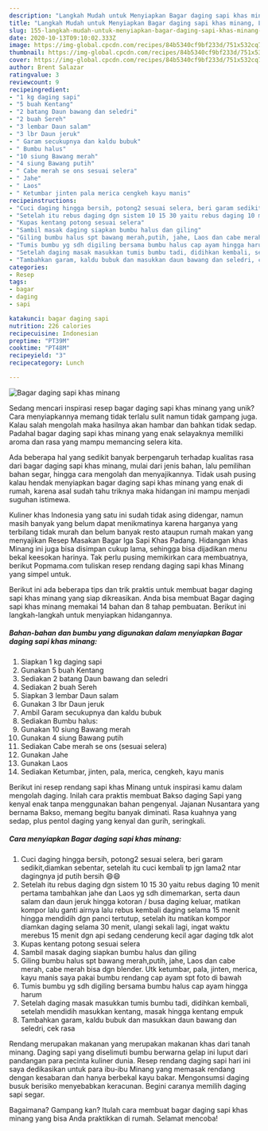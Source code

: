 ```yaml
---
description: "Langkah Mudah untuk Menyiapkan Bagar daging sapi khas minang, Lezat"
title: "Langkah Mudah untuk Menyiapkan Bagar daging sapi khas minang, Lezat"
slug: 155-langkah-mudah-untuk-menyiapkan-bagar-daging-sapi-khas-minang-lezat
date: 2020-10-13T09:10:02.333Z
image: https://img-global.cpcdn.com/recipes/84b5340cf9bf233d/751x532cq70/bagar-daging-sapi-khas-minang-foto-resep-utama.jpg
thumbnail: https://img-global.cpcdn.com/recipes/84b5340cf9bf233d/751x532cq70/bagar-daging-sapi-khas-minang-foto-resep-utama.jpg
cover: https://img-global.cpcdn.com/recipes/84b5340cf9bf233d/751x532cq70/bagar-daging-sapi-khas-minang-foto-resep-utama.jpg
author: Brent Salazar
ratingvalue: 3
reviewcount: 9
recipeingredient:
- "1 kg daging sapi"
- "5 buah Kentang"
- "2 batang Daun bawang dan seledri"
- "2 buah Sereh"
- "3 lembar Daun salam"
- "3 lbr Daun jeruk"
- " Garam secukupnya dan kaldu bubuk"
- " Bumbu halus"
- "10 siung Bawang merah"
- "4 siung Bawang putih"
- " Cabe merah se ons sesuai selera"
- " Jahe"
- " Laos"
- " Ketumbar jinten pala merica cengkeh kayu manis"
recipeinstructions:
- "Cuci daging hingga bersih, potong2 sesuai selera, beri garam sedikit,diamkan sebentar, setelah itu cuci kembali tp jgn lama2 ntar dagingnya jd putih bersih 😄😄"
- "Setelah itu rebus daging dgn sistem 10 15 30 yaitu rebus daging 10 menit pertama tambahkan jahe dan Laos yg sdh dimemarkan, serta daun salam dan daun jeruk hingga kotoran / busa daging keluar, matikan kompor lalu ganti airnya lalu rebus kembali daging selama 15 menit hingga mendidih dgn panci tertutup, setelah itu matikan kompor diamkan daging selama 30 menit, ulangi sekali lagi, ingat waktu merebus 15 menit dgn api sedang cenderung kecil agar daging tdk alot"
- "Kupas kentang potong sesuai selera"
- "Sambil masak daging siapkan bumbu halus dan giling"
- "Giling bumbu halus spt bawang merah,putih, jahe, Laos dan cabe merah, cabe merah bisa dgn blender. Utk ketumbar, pala, jinten, merica, kayu manis saya pakai bumbu rendang cap ayam spt foto di bawah"
- "Tumis bumbu yg sdh digiling bersama bumbu halus cap ayam hingga harum"
- "Setelah daging masak masukkan tumis bumbu tadi, didihkan kembali, setelah mendidih masukkan kentang, masak hingga kentang empuk"
- "Tambahkan garam, kaldu bubuk dan masukkan daun bawang dan seledri, cek rasa"
categories:
- Resep
tags:
- bagar
- daging
- sapi

katakunci: bagar daging sapi 
nutrition: 226 calories
recipecuisine: Indonesian
preptime: "PT39M"
cooktime: "PT48M"
recipeyield: "3"
recipecategory: Lunch

---
```



![Bagar daging sapi khas minang](https://img-global.cpcdn.com/recipes/84b5340cf9bf233d/751x532cq70/bagar-daging-sapi-khas-minang-foto-resep-utama.jpg)

Sedang mencari inspirasi resep bagar daging sapi khas minang yang unik? Cara menyiapkannya memang tidak terlalu sulit namun tidak gampang juga. Kalau salah mengolah maka hasilnya akan hambar dan bahkan tidak sedap. Padahal bagar daging sapi khas minang yang enak selayaknya memiliki aroma dan rasa yang mampu memancing selera kita.

Ada beberapa hal yang sedikit banyak berpengaruh terhadap kualitas rasa dari bagar daging sapi khas minang, mulai dari jenis bahan, lalu pemilihan bahan segar, hingga cara mengolah dan menyajikannya. Tidak usah pusing kalau hendak menyiapkan bagar daging sapi khas minang yang enak di rumah, karena asal sudah tahu triknya maka hidangan ini mampu menjadi suguhan istimewa.

Kuliner khas Indonesia yang satu ini sudah tidak asing didengar, namun masih banyak yang belum dapat menikmatinya karena harganya yang terbilang tidak murah dan belum banyak resto ataupun rumah makan yang menyajikan Resep Masakan Bagar Iga Sapi Khas Padang. Hidangan khas Minang ini juga bisa disimpan cukup lama, sehingga bisa dijadikan menu bekal keesokan harinya. Tak perlu pusing memikirkan cara membuatnya, berikut Popmama.com tuliskan resep rendang daging sapi khas Minang yang simpel untuk.


Berikut ini ada beberapa tips dan trik praktis untuk membuat bagar daging sapi khas minang yang siap dikreasikan. Anda bisa membuat Bagar daging sapi khas minang memakai 14 bahan dan 8 tahap pembuatan. Berikut ini langkah-langkah untuk menyiapkan hidangannya.

<!--inarticleads1-->

##### Bahan-bahan dan bumbu yang digunakan dalam menyiapkan Bagar daging sapi khas minang:

1. Siapkan 1 kg daging sapi
1. Gunakan 5 buah Kentang
1. Sediakan 2 batang Daun bawang dan seledri
1. Sediakan 2 buah Sereh
1. Siapkan 3 lembar Daun salam
1. Gunakan 3 lbr Daun jeruk
1. Ambil  Garam secukupnya dan kaldu bubuk
1. Sediakan  Bumbu halus:
1. Gunakan 10 siung Bawang merah
1. Gunakan 4 siung Bawang putih
1. Sediakan  Cabe merah se ons (sesuai selera)
1. Gunakan  Jahe
1. Gunakan  Laos
1. Sediakan  Ketumbar, jinten, pala, merica, cengkeh, kayu manis


Berikut ini resep rendang sapi khas Minang untuk inspirasi kamu dalam mengolah daging. Inilah cara praktis membuat Bakso daging Sapi yang kenyal enak tanpa menggunakan bahan pengenyal. Jajanan Nusantara yang bernama Bakso, memang begitu banyak diminati. Rasa kuahnya yang sedap, plus pentol daging yang kenyal dan gurih, seringkali. 

<!--inarticleads2-->

##### Cara menyiapkan Bagar daging sapi khas minang:

1. Cuci daging hingga bersih, potong2 sesuai selera, beri garam sedikit,diamkan sebentar, setelah itu cuci kembali tp jgn lama2 ntar dagingnya jd putih bersih 😄😄
1. Setelah itu rebus daging dgn sistem 10 15 30 yaitu rebus daging 10 menit pertama tambahkan jahe dan Laos yg sdh dimemarkan, serta daun salam dan daun jeruk hingga kotoran / busa daging keluar, matikan kompor lalu ganti airnya lalu rebus kembali daging selama 15 menit hingga mendidih dgn panci tertutup, setelah itu matikan kompor diamkan daging selama 30 menit, ulangi sekali lagi, ingat waktu merebus 15 menit dgn api sedang cenderung kecil agar daging tdk alot
1. Kupas kentang potong sesuai selera
1. Sambil masak daging siapkan bumbu halus dan giling
1. Giling bumbu halus spt bawang merah,putih, jahe, Laos dan cabe merah, cabe merah bisa dgn blender. Utk ketumbar, pala, jinten, merica, kayu manis saya pakai bumbu rendang cap ayam spt foto di bawah
1. Tumis bumbu yg sdh digiling bersama bumbu halus cap ayam hingga harum
1. Setelah daging masak masukkan tumis bumbu tadi, didihkan kembali, setelah mendidih masukkan kentang, masak hingga kentang empuk
1. Tambahkan garam, kaldu bubuk dan masukkan daun bawang dan seledri, cek rasa


Rendang merupakan makanan yang merupakan makanan khas dari tanah minang. Daging sapi yang diselimuti bumbu berwarna gelap ini luput dari pandangan para pecinta kuliner dunia. Resep rendang daging sapi hari ini saya dedikasikan untuk para ibu-ibu Minang yang memasak rendang dengan kesabaran dan hanya berbekal kayu bakar. Mengonsumsi daging busuk berisiko menyebabkan keracunan. Begini caranya memilih daging sapi segar. 

Bagaimana? Gampang kan? Itulah cara membuat bagar daging sapi khas minang yang bisa Anda praktikkan di rumah. Selamat mencoba!
